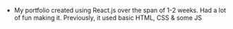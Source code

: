 - My portfolio created using React.js
over the span of 1-2 weeks. Had 
a lot of fun making it. Previously, 
it used basic HTML, CSS & some JS

